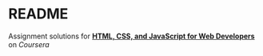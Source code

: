 # README

Assignment solutions for <a href="https://www.coursera.org/learn/html-css-javascript-for-web-developers">**HTML, CSS, and JavaScript for Web Developers**</a> on *Coursera*